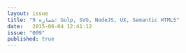 ```yaml
---
layout: issue
title: "شماره 9: Gulp, SVG, NodeJS, UX, Semantic HTML5"
date:   2015-06-04 12:41:12
issue: "009"
published: true
---
```

